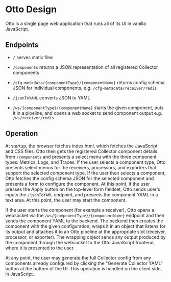 # Otto Design

Otto is a single page web application that runs all of its UI in vanilla JavaScript.

## Endpoints

* `/` serves static files

* `/components` returns a JSON representation of all registered Collector components 

* `/cfg-metadata/{componentType}/{componentName}` returns config schema JSON for individual components, e.g. `/cfg-metadata/receiver/redis`
 
* `/jsonToYAML` converts JSON to YAML

* `/ws/{componentType}/{componentName}` starts the given component, puts it in a pipeline, and opens a web socket to send component output e.g. `/ws/receiver/redis`

## Operation

At startup, the browser fetches index.html, which fetches the JavaScript and CSS files. Otto then gets the registered Collector component details from
`/components` and presents a select menu with the three component types: Metrics, Logs, and Traces. If the user selects a component type, Otto
presents select menus for the receivers, processors, and exporters that support the selected component type. If the user then selects a component, Otto
fetches the config schema JSON for the selected component and presents a form to configure the component.
At this point, if the user presses the Apply button on the top-level form fieldset, Otto sends user's inputs the `/jsonToYAML` endpoint, and presents the
component YAML in a text area. At this point, the user may start the component.

If the user starts the component (for example a receiver), Otto opens a websocket via the `/ws/{componentType}/{componentName}` endpoint and then sends
the component YAML to the backend. The backend then creates the component with the given configuration, wraps it in an object that listens for its output
and attaches it to an Otto pipeline at the appropriate slot (receiver, processor, or exporter). The wrapping object sends any output produced by the component
through the websocket to the Otto JavaScript frontend, where it is presented to the user.

At any point, the user may generate the full Collector config from any components already configured by clicking the "Generate Collector YAML" button at the bottom
of the UI. This operation is handled on the client side, in JavaScript.
